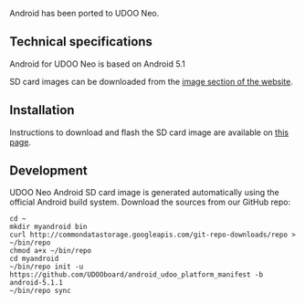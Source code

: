 Android has been ported to UDOO Neo.

## Technical specifications

Android for UDOO Neo is based on Android 5.1

SD card images can be downloaded from the [image section of the website](http://www.udoo.org/downloads/).

## Installation

Instructions to download and flash the SD card image are available on [this page](../Getting_Started/Create_a_bootable_MicroSD_card_for_UDOO_Neo.html).

## Development

UDOO Neo Android SD card image is generated automatically using the official Android build system. Download the sources from our GitHub repo:

    cd ~
    mkdir myandroid bin
    curl http://commondatastorage.googleapis.com/git-repo-downloads/repo > ~/bin/repo
    chmod a+x ~/bin/repo
    cd myandroid
    ~/bin/repo init -u https://github.com/UDOOboard/android_udoo_platform_manifest -b android-5.1.1
    ~/bin/repo sync

